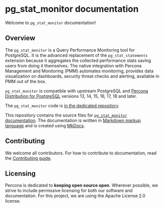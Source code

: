 # pg_stat_monitor documentation

Welcome to `pg_stat_monitor` documentation!

## Overview

The `pg_stat_monitor` is a Query Performance Monitoring tool for PostgreSQL. It is the advanced replacement of the `pg_stat_statements` extension because it aggregates the collected performance stats saving users from doing it themselves. The native integration with Percona Management and Monitoring (PMM) automates monitoring, provides data visualization on dashboards, security threat checks and alerting, available in PMM out of the box.

`pg_stat_monitor` is compatible with upstream PostgreSQL and [Percona Distribution for PostgreSQL](https://www.percona.com/software/postgresql-distribution) versions 13, 14, 15, 16, 17, 18 and later.

The `pg_stat_monitor` code is [in the dedicated repository](https://github.com/percona/pg_stat_monitor/blob/main).

This repository contains the source files for [`pg_stat_monitor` documentation](https://docs.percona.com/pg-stat-monitor/). The documentation is written in [Markdown markup language](https://www.markdownguide.org/) and is created using [MkDocs](https://www.mkdocs.org/). 

## Contributing

We welcome all contributors. For how to contribute to documentation, read the [Contributing guide](https://github.com/percona/pgsm-docs/blob/main/CONTRIBUTING.md).

## Licensing

Percona is dedicated to **keeping open source open**. Wherever possible, we strive to include permissive licensing for both our software and documentation. For this project, we are using the Apache License 2.0 license.
